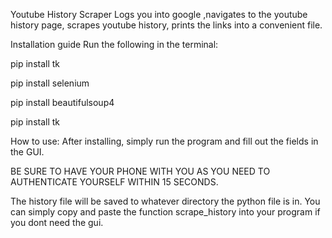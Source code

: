 Youtube History Scraper
Logs you into google ,navigates to the youtube history page, scrapes youtube history, prints the links into a convenient file.

Installation guide
Run the following in the terminal:


pip install tk


pip install selenium


pip install beautifulsoup4


pip install tk


How to use:
After installing, simply run the program and fill out the fields in the GUI. 


BE SURE TO HAVE YOUR PHONE WITH YOU AS YOU NEED TO AUTHENTICATE YOURSELF WITHIN 15 SECONDS.



The history file will be saved to whatever directory the python file is in.
You can simply copy and paste the function scrape_history into your program if you dont need the gui. 
